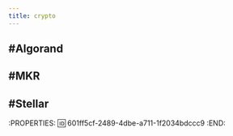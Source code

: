 ```yaml
---
title: crypto
---
```


## #Algorand 

## #MKR
## #Stellar
:PROPERTIES:
:id: 601ff5cf-2489-4dbe-a711-1f2034bdccc9
:END:
##
